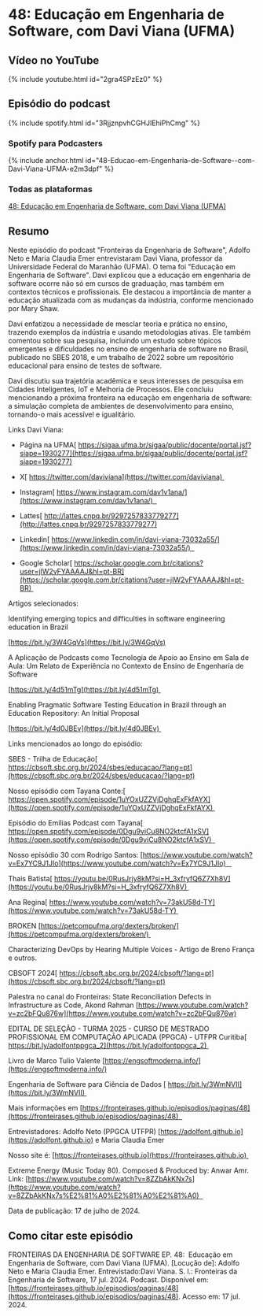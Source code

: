 # 48: Educação em Engenharia de Software, com Davi Viana (UFMA)

## Vídeo no YouTube

{% include youtube.html id="2gra4SPzEz0" %}  

## Episódio do podcast


{% include spotify.html id="3RjjznpvhCGHJIEhiPhCmg" %} 

### Spotify para Podcasters

{% include anchor.html id="48-Educao-em-Engenharia-de-Software--com-Davi-Viana-UFMA-e2m3dpf" %}


### Todas as plataformas


[48: Educação em Engenharia de Software, com Davi Viana (UFMA)](https://podcasters.spotify.com/pod/show/fronteirases/episodes/48-Educao-em-Engenharia-de-Software--com-Davi-Viana-UFMA-e2m3dpf 
)




## Resumo



Neste episódio do podcast "Fronteiras da Engenharia de Software", Adolfo Neto e Maria Claudia Emer entrevistaram Davi Viana, professor da Universidade Federal do Maranhão (UFMA). O tema foi "Educação em Engenharia de Software". Davi explicou que a educação em engenharia de software ocorre não só em cursos de graduação, mas também em contextos técnicos e profissionais. Ele destacou a importância de manter a educação atualizada com as mudanças da indústria, conforme mencionado por Mary Shaw.

Davi enfatizou a necessidade de mesclar teoria e prática no ensino, trazendo exemplos da indústria e usando metodologias ativas. Ele também comentou sobre sua pesquisa, incluindo um estudo sobre tópicos emergentes e dificuldades no ensino de engenharia de software no Brasil, publicado no SBES 2018, e um trabalho de 2022 sobre um repositório educacional para ensino de testes de software.

Davi discutiu sua trajetória acadêmica e seus interesses de pesquisa em Cidades Inteligentes, IoT e Melhoria de Processos. Ele concluiu mencionando a próxima fronteira na educação em engenharia de software: a simulação completa de ambientes de desenvolvimento para ensino, tornando-o mais acessível e igualitário.

Links Davi Viana:

-   Página na UFMA[  ⁠https://sigaa.ufma.br/sigaa/public/docente/portal.jsf?siape=1930277⁠](https://sigaa.ufma.br/sigaa/public/docente/portal.jsf?siape=1930277)

-   X[  ⁠https://twitter.com/daviviana⁠](https://twitter.com/daviviana) 

-   Instagram[  ⁠https://www.instagram.com/dav1v1ana/⁠](https://www.instagram.com/dav1v1ana/)  

-   Lattes[  ⁠http://lattes.cnpq.br/9297257833779277⁠](http://lattes.cnpq.br/9297257833779277)

-   Linkedin[  ⁠https://www.linkedin.com/in/davi-viana-73032a55/⁠](https://www.linkedin.com/in/davi-viana-73032a55/)  

-   Google Scholar[  ⁠https://scholar.google.com.br/citations?user=jIW2vFYAAAAJ&hl=pt-BR⁠](https://scholar.google.com.br/citations?user=jIW2vFYAAAAJ&hl=pt-BR) 

Artigos selecionados:

Identifying emerging topics and difficulties in software engineering education in Brazil

[⁠https://bit.ly/3W4GqVs⁠](https://bit.ly/3W4GqVs)

A Aplicação de Podcasts como Tecnologia de Apoio ao Ensino em Sala de Aula: Um Relato de Experiência no Contexto de Ensino de Engenharia de Software

[⁠https://bit.ly/4d51mTg⁠](https://bit.ly/4d51mTg) 

Enabling Pragmatic Software Testing Education in Brazil through an Education Repository: An Initial Proposal

[⁠https://bit.ly/4d0JBEv⁠](https://bit.ly/4d0JBEv) 

Links mencionados ao longo do episódio:

SBES - Trilha de Educação[  ⁠https://cbsoft.sbc.org.br/2024/sbes/educacao/?lang=pt⁠](https://cbsoft.sbc.org.br/2024/sbes/educacao/?lang=pt)

Nosso episódio com Tayana Conte:[  ⁠https://open.spotify.com/episode/1uYOxUZZVjDghqExFkfAYX⁠](https://open.spotify.com/episode/1uYOxUZZVjDghqExFkfAYX) 

Episódio do Emílias Podcast com Tayana[  ⁠https://open.spotify.com/episode/0Dgu9viCu8NO2ktcfA1xSV⁠](https://open.spotify.com/episode/0Dgu9viCu8NO2ktcfA1xSV)  

Nosso episódio 30 com Rodrigo Santos: [⁠https://www.youtube.com/watch?v=Ex7YC9J1JIo⁠](https://www.youtube.com/watch?v=Ex7YC9J1JIo)   

Thais Batista[  ⁠https://youtu.be/0RusJrjy8kM?si=H_3xfryfQ6Z7Xh8V⁠](https://youtu.be/0RusJrjy8kM?si=H_3xfryfQ6Z7Xh8V) 

Ana Regina[  ⁠https://www.youtube.com/watch?v=73akU58d-TY⁠](https://www.youtube.com/watch?v=73akU58d-TY) 

BROKEN [⁠https://petcompufma.org/dexters/broken/⁠](https://petcompufma.org/dexters/broken/) 

Characterizing DevOps by Hearing Multiple Voices - Artigo de Breno França e outros.

CBSOFT 2024[  ⁠https://cbsoft.sbc.org.br/2024/cbsoft/?lang=pt⁠](https://cbsoft.sbc.org.br/2024/cbsoft/?lang=pt)

Palestra no canal do Fronteiras: State Reconciliation Defects in Infrastructure as Code, Akond Rahman [⁠https://www.youtube.com/watch?v=zc2bFQu876w⁠](https://www.youtube.com/watch?v=zc2bFQu876w)

EDITAL DE SELEÇÃO - TURMA 2025 - CURSO DE MESTRADO PROFISSIONAL EM COMPUTAÇÃO APLICADA (PPGCA) - UTFPR Curitiba[  ⁠https://bit.ly/adolfontppgca_2⁠](https://bit.ly/adolfontppgca_2) 

Livro de Marco Tulio Valente [⁠https://engsoftmoderna.info/⁠](https://engsoftmoderna.info/)

Engenharia de Software para Ciência de Dados [ ⁠https://bit.ly/3WmNVII⁠](https://bit.ly/3WmNVII) 

Mais informações em ⁠⁠⁠⁠[⁠https://fronteirases.github.io/episodios/paginas/48⁠](https://fronteirases.github.io/episodios/paginas/48)  

Entrevistadores: Adolfo Neto (PPGCA UTFPR) ⁠⁠⁠⁠⁠[⁠https://adolfont.github.io⁠](https://adolfont.github.io) ⁠e Maria Claudia Emer

Nosso site é: ⁠⁠⁠[⁠https://fronteirases.github.io⁠](https://fronteirases.github.io) 

Extreme Energy (Music Today 80). Composed & Produced by: Anwar Amr. Link:⁠ ⁠⁠⁠⁠⁠[⁠https://www.youtube.com/watch?v=8ZZbAkKNx7s⁠⁠⁠⁠](https://www.youtube.com/watch?v=8ZZbAkKNx7s%E2%81%A0%E2%81%A0%E2%81%A0)  

Data de publicação: 17 de julho de 2024.

## Como citar este episódio

FRONTEIRAS DA ENGENHARIA DE SOFTWARE EP. 48:  Educação em Engenharia de Software, com Davi Viana (UFMA). [Locução de]: Adolfo Neto e Maria Claudia Emer. Entrevistado:Davi Viana. S. l.: Fronteiras da Engenharia de Software, 17 jul. 2024. Podcast. Disponível em: ⁠⁠[⁠https://fronteirases.github.io/episodios/paginas/48⁠](https://fronteirases.github.io/episodios/paginas/48). ⁠Acesso em: 17 jul. 2024.
